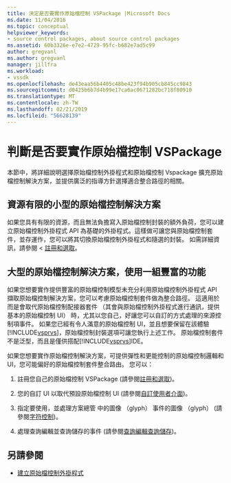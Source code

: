 ```yaml
---
title: 決定是否要實作原始檔控制 VSPackage |Microsoft Docs
ms.date: 11/04/2016
ms.topic: conceptual
helpviewer_keywords:
- source control packages, about source control packages
ms.assetid: 60b3326e-e7e2-4729-95fc-b682e7ad5c99
author: gregvanl
ms.author: gregvanl
manager: jillfra
ms.workload:
- vssdk
ms.openlocfilehash: de43eaa56b4405c48be423f94b905cb845cc9843
ms.sourcegitcommit: d0425b6b7d4b99e17ca6ac0671282bc718f80910
ms.translationtype: MT
ms.contentlocale: zh-TW
ms.lasthandoff: 02/21/2019
ms.locfileid: "56628139"
---
```

# <a name="determine-whether-to-implement-a-source-control-vspackage"></a>判斷是否要實作原始檔控制 VSPackage
本節中，將詳細說明選擇原始檔控制外掛程式和原始檔控制 Vspackage 擴充原始檔控制解決方案，並提供廣泛的指導方針選擇適合整合路徑的相關。

## <a name="small-source-control-solution-with-limited-resources"></a>資源有限的小型的原始檔控制解決方案
 如果您具有有限的資源，而且無法負擔寫入原始檔控制封裝的額外負荷，您可以建立原始檔控制外掛程式 API 為基礎的外掛程式。這樣做可讓您與原始檔控制套件，並存運作，您可以將其切換原始檔控制外掛程式和隨選的封裝。 如需詳細資訊，請參閱 <<c0> [ 註冊和選取](../../extensibility/internals/registration-and-selection-source-control-vspackage.md)。

## <a name="large-source-control-solution-with-a-rich-feature-set"></a>大型的原始檔控制解決方案，使用一組豐富的功能
 如果您想要實作提供豐富的原始檔控制模型未充分利用原始檔控制外掛程式 API 擷取原始檔控制解決方案，您可以考慮原始檔控制套件做為整合路徑。 這適用於而是會取代原始檔控制配接器套件 （其會與原始檔控制外掛程式進行通訊，提供基本的原始檔控制 UI） 時，尤其以您自己，好讓您可以自訂的方式處理的來源控制項事件。 如果您已經有令人滿意的原始檔控制 UI，並且想要保留在該體驗[!INCLUDE[vsprvs](../../code-quality/includes/vsprvs_md.md)]，原始檔控制封裝選項可讓您執行上述工作。 原始檔控制套件不是泛型，而且是僅供搭配[!INCLUDE[vsprvs](../../code-quality/includes/vsprvs_md.md)]IDE。

 如果您想要實作原始檔控制解決方案，可提供彈性和更能控制的原始檔控制邏輯和 UI，您可能偏好的原始檔控制套件整合路由。 您可以：

1.  註冊您自己的原始檔控制 VSPackage (請參閱[註冊和選取](../../extensibility/internals/registration-and-selection-source-control-vspackage.md))。

2.  您的自訂 UI 以取代預設原始檔控制 UI (請參閱[自訂使用者介面](../../extensibility/internals/custom-user-interface-source-control-vspackage.md))。

3.  指定要使用，並處理方案總管 中的圖像 （glyph） 事件的圖像 （glyph） (請參閱[字符控制](../../extensibility/internals/glyph-control-source-control-vspackage.md))。

4.  處理查詢編輯並查詢儲存的事件 (請參閱[查詢編輯查詢儲存](../../extensibility/internals/query-edit-query-save-source-control-vspackage.md))。

## <a name="see-also"></a>另請參閱
- [建立原始檔控制外掛程式](../../extensibility/internals/creating-a-source-control-plug-in.md)